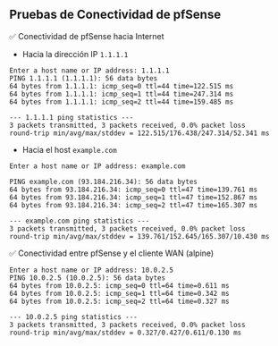 ## Pruebas de Conectividad de pfSense

✅ Conectividad de pfSense hacia Internet

- Hacia la dirección IP `1.1.1.1`

```
Enter a host name or IP address: 1.1.1.1
PING 1.1.1.1 (1.1.1.1): 56 data bytes
64 bytes from 1.1.1.1: icmp_seq=0 ttl=44 time=122.515 ms
64 bytes from 1.1.1.1: icmp_seq=1 ttl=44 time=247.314 ms
64 bytes from 1.1.1.1: icmp_seq=2 ttl=44 time=159.485 ms

--- 1.1.1.1 ping statistics ---
3 packets transmitted, 3 packets received, 0.0% packet loss
round-trip min/avg/max/stddev = 122.515/176.438/247.314/52.341 ms
```

- Hacia el host `example.com`

```
Enter a host name or IP address: example.com

PING example.com (93.184.216.34): 56 data bytes
64 bytes from 93.184.216.34: icmp_seq=0 ttl=47 time=139.761 ms
64 bytes from 93.184.216.34: icmp_seq=1 ttl=47 time=152.867 ms
64 bytes from 93.184.216.34: icmp_seq=2 ttl=47 time=165.307 ms

--- example.com ping statistics ---
3 packets transmitted, 3 packets received, 0.0% packet loss
round-trip min/avg/max/stddev = 139.761/152.645/165.307/10.430 ms
```

✅ Conectividad entre pfSense y el cliente WAN (alpine)

```
Enter a host name or IP address: 10.0.2.5
PING 10.0.2.5 (10.0.2.5): 56 data bytes
64 bytes from 10.0.2.5: icmp_seq=0 ttl=64 time=0.611 ms
64 bytes from 10.0.2.5: icmp_seq=1 ttl=64 time=0.342 ms
64 bytes from 10.0.2.5: icmp_seq=2 ttl=64 time=0.327 ms

--- 10.0.2.5 ping statistics ---
3 packets transmitted, 3 packets received, 0.0% packet loss
round-trip min/avg/max/stddev = 0.327/0.427/0.611/0.130 ms
```